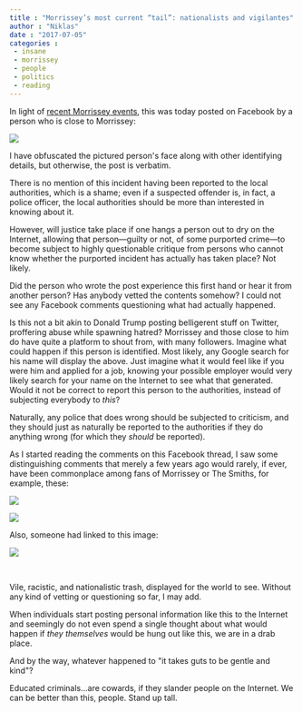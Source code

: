 ```yaml
---
title : "Morrissey’s most current “tail”: nationalists and vigilantes"
author : "Niklas"
date : "2017-07-05"
categories : 
 - insane
 - morrissey
 - people
 - politics
 - reading
---
```


In light of [recent Morrissey events](http://thequietus.com/articles/22503-morrissey-islamophobia-martin-rossiter-gene), this was today posted on Facebook by a person who is close to Morrissey:

[![](https://niklasblog.com/wp-content/2017-07-05_15-14-21.jpg)](https://niklasblog.com/wp-content/2017-07-05_15-14-21.jpg)

I have obfuscated the pictured person's face along with other identifying details, but otherwise, the post is verbatim.

There is no mention of this incident having been reported to the local authorities, which is a shame; even if a suspected offender is, in fact, a police officer, the local authorities should be more than interested in knowing about it.

However, will justice take place if one hangs a person out to dry on the Internet, allowing that person—guilty or not, of some purported crime—to become subject to highly questionable critique from persons who cannot know whether the purported incident has actually has taken place? Not likely.

Did the person who wrote the post experience this first hand or hear it from another person? Has anybody vetted the contents somehow? I could not see any Facebook comments questioning what had actually happened.

Is this not a bit akin to Donald Trump posting belligerent stuff on Twitter, proffering abuse while spawning hatred? Morrissey and those close to him do have quite a platform to shout from, with many followers. Imagine what could happen if this person is identified. Most likely, any Google search for his name will display the above. Just imagine what it would feel like if you were him and applied for a job, knowing your possible employer would very likely search for your name on the Internet to see what that generated. Would it not be correct to report this person to the authorities, instead of subjecting everybody to _this_?

Naturally, any police that does wrong should be subjected to criticism, and they should just as naturally be reported to the authorities if they do anything wrong (for which they _should_ be reported).

As I started reading the comments on this Facebook thread, I saw some distinguishing comments that merely a few years ago would rarely, if ever, have been commonplace among fans of Morrissey or The Smiths, for example, these:

[![](https://niklasblog.com/wp-content/2017-07-05_15-15-09.jpg)](https://niklasblog.com/wp-content/2017-07-05_15-15-09.jpg)

[![](https://niklasblog.com/wp-content/2017-07-05_15-16-41.jpg)](https://niklasblog.com/wp-content/2017-07-05_15-16-41.jpg)

Also, someone had linked to this image:

[![](https://niklasblog.com/wp-content/2017-07-05_15-17-36.jpg)](https://niklasblog.com/wp-content/2017-07-05_15-17-36.jpg)

 

Vile, racistic, and nationalistic trash, displayed for the world to see. Without any kind of vetting or questioning so far, I may add.

When individuals start posting personal information like this to the Internet and seemingly do not even spend a single thought about what would happen if _they themselves_ would be hung out like this, we are in a drab place.

And by the way, whatever happened to "it takes guts to be gentle and kind"?

Educated criminals...are cowards, if they slander people on the Internet. We can be better than this, people. Stand up tall.
